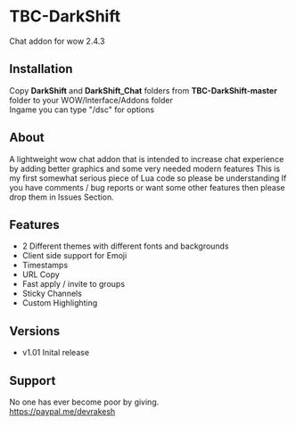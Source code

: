 # TBC-DarkShift
Chat addon for wow 2.4.3


## Installation

Copy **DarkShift** and **DarkShift_Chat** folders from **TBC-DarkShift-master** folder to your WOW/Interface/Addons folder  
Ingame you can type "/dsc" for options

## About

A lightweight wow chat addon that is intended to increase chat experience by adding better graphics and some very needed modern features This is my first somewhat serious piece of Lua code so please be understanding If you have comments / bug reports or want some other features then please drop them in Issues Section.

## Features

- 2 Different themes with different fonts and backgrounds
- Client side support for Emoji
- Timestamps
- URL Copy
- Fast apply / invite to groups
- Sticky Channels
- Custom Highlighting

## Versions

- v1.01 Inital release

## Support

No one has ever become poor by giving.  
https://paypal.me/devrakesh  
